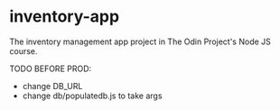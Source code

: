# inventory-app
The inventory management app project in The Odin Project's Node JS course.

TODO BEFORE PROD:
- change DB_URL
- change db/populatedb.js to take args